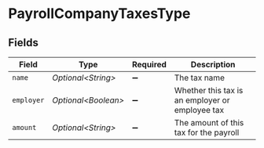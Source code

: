 # PayrollCompanyTaxesType


## Fields

| Field                                           | Type                                            | Required                                        | Description                                     |
| ----------------------------------------------- | ----------------------------------------------- | ----------------------------------------------- | ----------------------------------------------- |
| `name`                                          | *Optional\<String>*                             | :heavy_minus_sign:                              | The tax name                                    |
| `employer`                                      | *Optional\<Boolean>*                            | :heavy_minus_sign:                              | Whether this tax is an employer or employee tax |
| `amount`                                        | *Optional\<String>*                             | :heavy_minus_sign:                              | The amount of this tax for the payroll          |